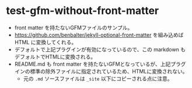 # test-gfm-without-front-matter

- front matter を持たないGFMファイルのサンプル。
- https://github.com/benbalter/jekyll-optional-front-matter を組み込めば HTML に変換してくれる。
- デフォルトで上記プラグインが有効になっているので、この markdown もデフォルトでHTMLに変換される。
- README.md も front matter を持たないGFMとなっているが、上記プラグインの標準の除外ファイルに指定されているため、HTMLに変換されない。
  - 元の `.md` ソースファイルは `_site` 以下にコピーされる点に注意。

